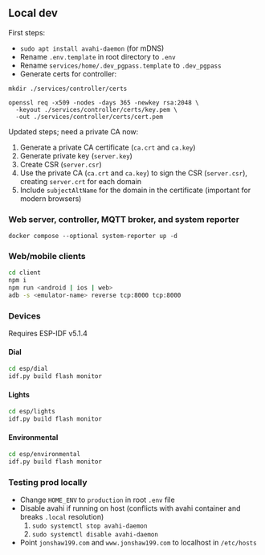 ## Local dev

First steps:

- `sudo apt install avahi-daemon` (for mDNS)
- Rename `.env.template` in root directory to `.env`
- Rename `services/home/.dev_pgpass.template` to `.dev_pgpass`
- Generate certs for controller:

```
mkdir ./services/controller/certs

openssl req -x509 -nodes -days 365 -newkey rsa:2048 \
  -keyout ./services/controller/certs/key.pem \
  -out ./services/controller/certs/cert.pem
```

Updated steps; need a private CA now:

1. Generate a private CA certificate (`ca.crt` and `ca.key`)
2. Generate private key (`server.key`)
3. Create CSR (`server.csr`)
4. Use the private CA (`ca.crt` and `ca.key`) to sign the CSR (`server.csr`), creating `server.crt` for each domain
5. Include `subjectAltName` for the domain in the certificate (important for modern browsers)

### Web server, controller, MQTT broker, and system reporter

`docker compose --optional system-reporter up -d`

### Web/mobile clients

```sh
cd client
npm i
npm run <android | ios | web>
adb -s <emulator-name> reverse tcp:8000 tcp:8000
```

### Devices

Requires ESP-IDF v5.1.4

#### Dial

```sh
cd esp/dial
idf.py build flash monitor
```

#### Lights

```sh
cd esp/lights
idf.py build flash monitor
```

#### Environmental

```sh
cd esp/environmental
idf.py build flash monitor
```

### Testing prod locally

- Change `HOME_ENV` to `production` in root `.env` file
- Disable avahi if running on host (conflicts with avahi container and breaks `.local` resolution)
  1. `sudo systemctl stop avahi-daemon`
  2. `sudo systemctl disable avahi-daemon`
- Point `jonshaw199.com` and `www.jonshaw199.com` to localhost in `/etc/hosts`
